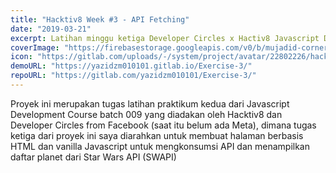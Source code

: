 ```yaml
---
title: "Hacktiv8 Week #3 - API Fetching"
date: "2019-03-21"
excerpt: Latihan minggu ketiga Developer Circles x Hactiv8 Javascript Development Course
coverImage: "https://firebasestorage.googleapis.com/v0/b/mujadid-corner.appspot.com/o/project_images%2FScreenshot_20231103_175532.png?alt=media"
icon: "https://gitlab.com/uploads/-/system/project/avatar/22802226/hacktiv8.jpg?width=64"
demoURL: "https://yazidzm010101.gitlab.io/Exercise-3/"
repoURL: "https://gitlab.com/yazidzm010101/Exercise-3/"
---
```


Proyek ini merupakan tugas latihan praktikum kedua dari Javascript Development Course batch 009 yang diadakan oleh Hacktiv8 dan Developer Circles from Facebook (saat itu belum ada Meta), dimana tugas ketiga dari proyek ini saya diarahkan untuk membuat halaman berbasis HTML dan vanilla Javascript untuk mengkonsumsi API dan menampilkan daftar planet dari Star Wars API (SWAPI)
